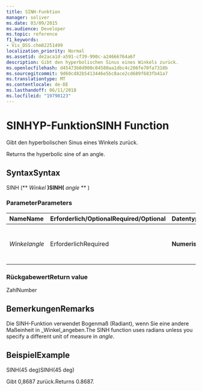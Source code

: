 ```yaml
---
title: SINH-Funktion
manager: soliver
ms.date: 03/09/2015
ms.audience: Developer
ms.topic: reference
f1_keywords:
- Vis_DSS.chm82251499
localization_priority: Normal
ms.assetid: de2aca1d-a591-cf39-990c-a24666764a6f
description: Gibt den hyperbolischen Sinus eines Winkels zurück.
ms.openlocfilehash: d45473b0d900c04580aa1dbc4c206fe70fa7318b
ms.sourcegitcommit: 9d60cd82b5413446e5bc8ace2cd689f683fb41a7
ms.translationtype: MT
ms.contentlocale: de-DE
ms.lasthandoff: 06/11/2018
ms.locfileid: "19798123"
---
```

# <a name="sinh-function"></a><span data-ttu-id="230c5-103">SINHYP-Funktion</span><span class="sxs-lookup"><span data-stu-id="230c5-103">SINH Function</span></span>

<span data-ttu-id="230c5-104">Gibt den hyperbolischen Sinus eines Winkels zurück.
    
</span><span class="sxs-lookup"><span data-stu-id="230c5-104">Returns the hyperbolic sine of an angle.</span></span> 
  
## <a name="syntax"></a><span data-ttu-id="230c5-105">Syntax</span><span class="sxs-lookup"><span data-stu-id="230c5-105">Syntax</span></span>

<span data-ttu-id="230c5-106">SINH (** *Winkel* **)</span><span class="sxs-lookup"><span data-stu-id="230c5-106">SINH(** *angle* ** )</span></span> 
  
### <a name="parameters"></a><span data-ttu-id="230c5-107">Parameter</span><span class="sxs-lookup"><span data-stu-id="230c5-107">Parameters</span></span>

|<span data-ttu-id="230c5-108">**Name**</span><span class="sxs-lookup"><span data-stu-id="230c5-108">**Name**</span></span>|<span data-ttu-id="230c5-109">**Erforderlich/Optional**</span><span class="sxs-lookup"><span data-stu-id="230c5-109">**Required/Optional**</span></span>|<span data-ttu-id="230c5-110">**Datentyp**</span><span class="sxs-lookup"><span data-stu-id="230c5-110">**Data Type**</span></span>|<span data-ttu-id="230c5-111">**Beschreibung**</span><span class="sxs-lookup"><span data-stu-id="230c5-111">**Description**</span></span>|
|:-----|:-----|:-----|:-----|
| <span data-ttu-id="230c5-112">_Winkel_</span><span class="sxs-lookup"><span data-stu-id="230c5-112">_angle_</span></span> <br/> |<span data-ttu-id="230c5-113">Erforderlich</span><span class="sxs-lookup"><span data-stu-id="230c5-113">Required</span></span>  <br/> |<span data-ttu-id="230c5-114">**Numerisch**</span><span class="sxs-lookup"><span data-stu-id="230c5-114">**Numeric**</span></span> <br/> |<span data-ttu-id="230c5-115">Der Winkel, dessen hyperbolischen Sinus abgerufen werden soll.</span><span class="sxs-lookup"><span data-stu-id="230c5-115">The angle of which to get the hyperbolic sine.</span></span>  <br/> |
   
### <a name="return-value"></a><span data-ttu-id="230c5-116">Rückgabewert</span><span class="sxs-lookup"><span data-stu-id="230c5-116">Return value</span></span>

<span data-ttu-id="230c5-117">Zahl</span><span class="sxs-lookup"><span data-stu-id="230c5-117">Number</span></span>
  
## <a name="remarks"></a><span data-ttu-id="230c5-118">Bemerkungen</span><span class="sxs-lookup"><span data-stu-id="230c5-118">Remarks</span></span>

<span data-ttu-id="230c5-119">Die SINH-Funktion verwendet Bogenmaß (Radiant), wenn Sie eine andere Maßeinheit in _Winkel_angeben.</span><span class="sxs-lookup"><span data-stu-id="230c5-119">The SINH function uses radians unless you specify a different unit of measure in  _angle_.</span></span>
  
## <a name="example"></a><span data-ttu-id="230c5-120">Beispiel</span><span class="sxs-lookup"><span data-stu-id="230c5-120">Example</span></span>

<span data-ttu-id="230c5-121">SINH(45 deg)</span><span class="sxs-lookup"><span data-stu-id="230c5-121">SINH(45 deg)</span></span> 
  
<span data-ttu-id="230c5-122">Gibt 0,8687 zurück.</span><span class="sxs-lookup"><span data-stu-id="230c5-122">Returns 0.8687.</span></span> 
  


